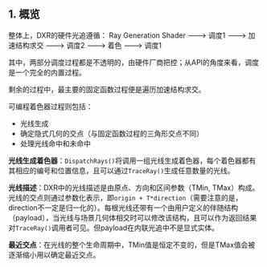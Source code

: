 ## 1. 概览

整体上，DXR的硬件光追遵循：
Ray Generation Shader ---> 调度1 ---> 加速结构求交 ---> 调度2 ---> 着色 ---> 调度1

其中，两部分调度过程都是不透明的，由硬件厂商把控；从API的角度来看，调度是一个完全的内置过程。

剩余的过程中，最主要的固定函数过程便是遍历加速结构求交。

可编程着色器过程则包括：
- 光线生成
- 确定隐式几何的交点（与固定函数过程的三角形交点不同）
- 处理光线命中和未命中

**光线生成着色器**：`DispatchRays()`将调用一组光线生成着色器，每个着色器都有其相应的编号和位置信息，且可以通过`TraceRay()`生成任意数量的光线。

**光线描述**：DXR中的光线描述是由原点、方向和区间参数（TMin, TMax）构成。光线的交点则通过参数化表示，即`origin + T*direction`（需要注意的是，direction不一定是归一化的）。每根光线还带有一个由用户定义的伴随结构（payload），当光线与场景几何体相交时可以修改该结构，且可以作为返回结果对`TraceRay()`调用者可见。但payload在内联光追中不是显式实体。

**最近交点**：在光线的整个生命周期中，TMin值是恒定不变的，但是TMax值会被逐渐缩小用以确定最近交点。